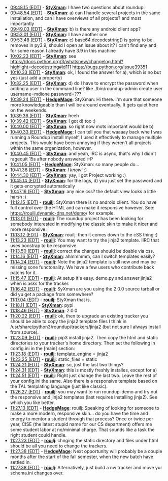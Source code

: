 * <a href="#09:48.15" id="09:48.15">09:48.15 (EDT)</a> - __[StyXman](https://github.com/StyXman)__: I have two questions about roundup:
* <a href="#09:48.54" id="09:48.54">09:48.54 (EDT)</a> - __[StyXman](https://github.com/StyXman)__: a) can I handle several projects in the same installation, and can I have overviews of all projects? and most importantly
* <a href="#09:49.03" id="09:49.03">09:49.03 (EDT)</a> - __[StyXman](https://github.com/StyXman)__: b) is there any android client app?
* <a href="#09:53.01" id="09:53.01">09:53.01 (EDT)</a> - __[StyXman](https://github.com/StyXman)__: I have another one
* <a href="#09:53.48" id="09:53.48">09:53.48 (EDT)</a> - __[StyXman](https://github.com/StyXman)__: c) base64.decodestring() is going to be removes in py3.9, should I open an issue about it? I can't find any and for some reason I already have 3.9 in this machine
* <a href="#10:02.23" id="10:02.23">10:02.23 (EDT)</a> - __[StyXman](https://github.com/StyXman)__: see <https://docs.python.org/3/whatsnew/changelog.html?highlight=decodestring#id111> <https://bugs.python.org/issue39351>
* <a href="#10:10.33" id="10:10.33">10:10.33 (EDT)</a> - __[StyXman](https://github.com/StyXman)__: ok, I found the answer for a), which is no but yes (just add a property)
* <a href="#10:32.25" id="10:32.25">10:32.25 (EDT)</a> - __[StyXman](https://github.com/StyXman)__: d) do I have to encrypt the password when adding a user in the command line? like ./bin/roundup-admin create user username=mdione password=???
* <a href="#10:39.24" id="10:39.24">10:39.24 (EDT)</a> - __[HedgeMage](https://github.com/HedgeMage)__: StyXman: Hi there.  I'm sure that someone more knowledgeable than I will be around eventually.  It gets quiet here on the weekends.
* <a href="#10:39.36" id="10:39.36">10:39.36 (EDT)</a> - __[StyXman](https://github.com/StyXman)__: heeh
* <a href="#10:39.42" id="10:39.42">10:39.42 (EDT)</a> - __[StyXman](https://github.com/StyXman)__: I got d) too :)
* <a href="#10:40.00" id="10:40.00">10:40.00 (EDT)</a> - __[StyXman](https://github.com/StyXman)__: so right now mots important would be b)
* <a href="#10:40.33" id="10:40.33">10:40.33 (EDT)</a> - __[HedgeMage](https://github.com/HedgeMage)__: I can tell you that waaaay back whe I was running a Roundup install myself, I used it effectively to manage multiple projects.  This would have been annoying if they weren't all projects within the same organization, however.
* <a href="#10:40.45" id="10:40.45">10:40.45 (EDT)</a> - __[StyXman](https://github.com/StyXman)__: and yeah, IRC is async, that's why I didn't ragequit 15s after nobody answered :-P
* <a href="#10:41.05" id="10:41.05">10:41.05 (EDT)</a> - __[HedgeMage](https://github.com/HedgeMage)__: StyXman: so many people do...
* <a href="#10:41.36" id="10:41.36">10:41.36 (EDT)</a> - __[StyXman](https://github.com/StyXman)__: _I know_! :)
* <a href="#10:44.30" id="10:44.30">10:44.30 (EDT)</a> - __[StyXman](https://github.com/StyXman)__: yay, I got Project working :)
* <a href="#10:45.14" id="10:45.14">10:45.14 (EDT)</a> - __[StyXman](https://github.com/StyXman)__: for the logs, d) you just set the password and it gets encrypted automatically
* <a href="#10:47.16" id="10:47.16">10:47.16 (EDT)</a> - __[StyXman](https://github.com/StyXman)__: any nice css? the default view looks a little harsh :)
* <a href="#11:12.15" id="11:12.15">11:12.15 (EDT)</a> - __[rouilj](https://github.com/rouilj)__: StyXman there is no android client. You do have full control over the HTML and can make it responsive however. See: <https://rouilj.dynamic-dns.net/demo>/  for example.
* <a href="#11:13.01" id="11:13.01">11:13.01 (EDT)</a> - __[rouilj](https://github.com/rouilj)__: The roundup project has been looking for somebody interested in modifying the classic skin to make it nicer and more responsive.
* <a href="#11:13.12" id="11:13.12">11:13.12 (EDT)</a> - __[StyXman](https://github.com/StyXman)__: rouilj: then it comes down to the cSS thing :)
* <a href="#11:13.23" id="11:13.23">11:13.23 (EDT)</a> - __[rouilj](https://github.com/rouilj)__: You may want to try the jinja2 template. IIRC that uses boostrap to be responsive.
* <a href="#11:13.50" id="11:13.50">11:13.50 (EDT)</a> - __[rouilj](https://github.com/rouilj)__: correct the changes should be doable via css.
* <a href="#11:14.16" id="11:14.16">11:14.16 (EDT)</a> - __[StyXman](https://github.com/StyXman)__: ahmmmmm, can I switch templates easily?
* <a href="#11:14.24" id="11:14.24">11:14.24 (EDT)</a> - __[rouilj](https://github.com/rouilj)__: Note the jinja2 template is still new and may be missing sone functonality. We have a few users who contribute back patchs for it.
* <a href="#11:15.47" id="11:15.47">11:15.47 (EDT)</a> - __[rouilj](https://github.com/rouilj)__: At setup it's easy. demo.py and answer jinja2 when is asks for the tracker.
* <a href="#11:16.42" id="11:16.42">11:16.42 (EDT)</a> - __[rouilj](https://github.com/rouilj)__: SyXman are you using the 2.0.0 source tarball or did yu get a package from somewhere?
* <a href="#11:17.04" id="11:17.04">11:17.04 (EDT)</a> - __[rouilj](https://github.com/rouilj)__: StyXman that is.
* <a href="#11:18.11" id="11:18.11">11:18.11 (EDT)</a> - __[StyXman](https://github.com/StyXman)__: pypi
* <a href="#11:18.46" id="11:18.46">11:18.46 (EDT)</a> - __[StyXman](https://github.com/StyXman)__: 2.0.0
* <a href="#11:20.22" id="11:20.22">11:20.22 (EDT)</a> - __[rouilj](https://github.com/rouilj)__: ok, then to upgrade an existing tracker you should be able to copy the jinja2 template files I think in /usr/share/python3/roundup/trackers/jinja2 (but not sure I always install from source).
* <a href="#11:23.09" id="11:23.09">11:23.09 (EDT)</a> - __[rouilj](https://github.com/rouilj)__: pip3 install jinja2. Then copy the html and static directories to your tracker's home directory. Then set the following in config.ini in the [main] section:
* <a href="#11:23.18" id="11:23.18">11:23.18 (EDT)</a> - __[rouilj](https://github.com/rouilj)__: template_engine = jinja2
* <a href="#11:23.25" id="11:23.25">11:23.25 (EDT)</a> - __[rouilj](https://github.com/rouilj)__: static_files = static
* <a href="#11:24.21" id="11:24.21">11:24.21 (EDT)</a> - __[StyXman](https://github.com/StyXman)__: so, just the last two things?
* <a href="#11:24.31" id="11:24.31">11:24.31 (EDT)</a> - __[StyXman](https://github.com/StyXman)__: this is mostly freshly installes, except for a)
* <a href="#11:24.51" id="11:24.51">11:24.51 (EDT)</a> - __[rouilj](https://github.com/rouilj)__: Right just change the last two. Leave the rest of your config.ini the same. Also there is a responsive template based on the TAL templating language (just like classic).
* <a href="#11:26.27" id="11:26.27">11:26.27 (EDT)</a> - __[rouilj](https://github.com/rouilj)__: you may want to run roundup-demo and try out the responsive and jinja2 templates (last requires installing jinja2). See which you like better.
* <a href="#11:27.13" id="11:27.13">11:27.13 (EDT)</a> - __[HedgeMage](https://github.com/HedgeMage)__: rouilj: Speaking of looking for someone to make a more modern, responsive skin... do you have the time and energy to mentor a student through that process?  Once or twice per year, CISE (the latest stupid name for our CS department) offers me some student labor at no/minimal charge.  That sounds like a task the right student could handle.
* <a href="#11:27.23" id="11:27.23">11:27.23 (EDT)</a> - __[rouilj](https://github.com/rouilj)__: chnging the static directory and files under html should be all you need to change the trackers.
* <a href="#11:27.38" id="11:27.38">11:27.38 (EDT)</a> - __[HedgeMage](https://github.com/HedgeMage)__: Next opportunity will probably be a couple months after the start of the fall semester, when the new batch have settled in.
* <a href="#11:27.38" id="11:27.38">11:27.38 (EDT)</a> - __[rouilj](https://github.com/rouilj)__: Alternatively, just build a nw tracker and move yur schema.ini changes over.
